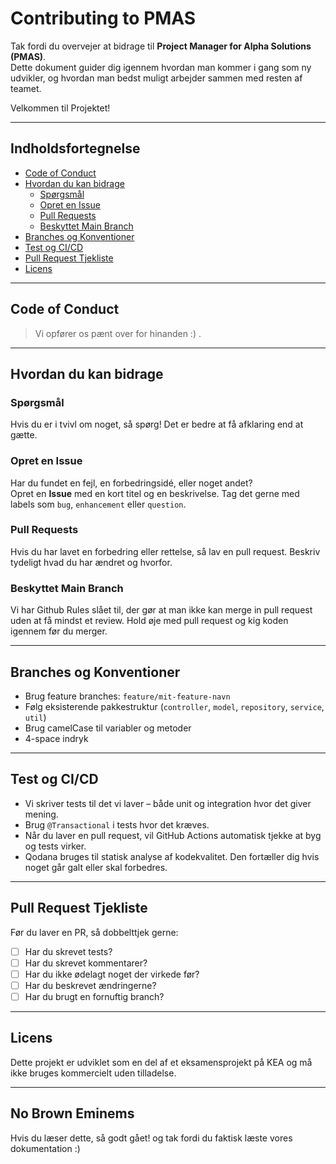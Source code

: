 # Contributing to PMAS

Tak fordi du overvejer at bidrage til **Project Manager for Alpha Solutions (PMAS)**.  
Dette dokument guider dig igennem hvordan man kommer i gang som ny udvikler, og hvordan man bedst muligt arbejder sammen med resten af teamet. 

Velkommen til Projektet!

---

## Indholdsfortegnelse
- [Code of Conduct](#code-of-conduct)
- [Hvordan du kan bidrage](#hvordan-du-kan-bidrage)
  - [Spørgsmål](#spørgsmål)
  - [Opret en Issue](#opret-en-issue)
  - [Pull Requests](#pull-requests)
  - [Beskyttet Main Branch](#beskyttet-main-branch)
- [Branches og Konventioner](#branches-og-konventioner)
- [Test og CI/CD](#test-og-cicd)
- [Pull Request Tjekliste](#pull-request-tjekliste)
- [Licens](#licens)

---

## Code of Conduct

> Vi opfører os pænt over for hinanden :) .

---

## Hvordan du kan bidrage

### Spørgsmål
Hvis du er i tvivl om noget, så spørg! Det er bedre at få afklaring end at gætte.

### Opret en Issue
Har du fundet en fejl, en forbedringsidé, eller noget andet?  
Opret en **Issue** med en kort titel og en beskrivelse. Tag det gerne med labels som `bug`, `enhancement` eller `question`.

### Pull Requests
Hvis du har lavet en forbedring eller rettelse, så lav en pull request. Beskriv tydeligt hvad du har ændret og hvorfor.

### Beskyttet Main Branch
Vi har Github Rules slået til, der gør at man ikke kan merge in pull request uden at få mindst et review.
Hold øje med pull request og kig koden igennem før du merger.

---

## Branches og Konventioner

- Brug feature branches: `feature/mit-feature-navn`
- Følg eksisterende pakkestruktur (`controller`, `model`, `repository`, `service`, `util`)
- Brug camelCase til variabler og metoder
- 4-space indryk

---

## Test og CI/CD

- Vi skriver tests til det vi laver – både unit og integration hvor det giver mening.
- Brug `@Transactional` i tests hvor det kræves.
- Når du laver en pull request, vil GitHub Actions automatisk tjekke at byg og tests virker.
- Qodana bruges til statisk analyse af kodekvalitet. Den fortæller dig hvis noget går galt eller skal forbedres.

---

## Pull Request Tjekliste

Før du laver en PR, så dobbelttjek gerne:

- [ ] Har du skrevet tests?
- [ ] Har du skrevet kommentarer?
- [ ] Har du ikke ødelagt noget der virkede før?
- [ ] Har du beskrevet ændringerne?
- [ ] Har du brugt en fornuftig branch?

---

## Licens

Dette projekt er udviklet som en del af et eksamensprojekt på KEA og må ikke bruges kommercielt uden tilladelse.

---

## No Brown Eminems
Hvis du læser dette, så godt gået! og tak fordi du faktisk læste vores dokumentation :)